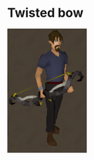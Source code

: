# Twisted bow

![Player wearing the Twisted Bow](/img/items/twisted_bow.png)

<ItemBonuses
    attack_stab="0"
    attack_slash="0"
    attack_crush="0"
    attack_magic="70"
    attack_range="0"
    defence_stab="0"
    defence_slash="0"
    defence_crush="0"
    defence_magic="0"
    defence_range="0"
    other_melee_strength="0"
    other_ranged_strength="20"
    other_magic_damage="0"
    other_prayer="0"
    other_slayer="0"
/>
